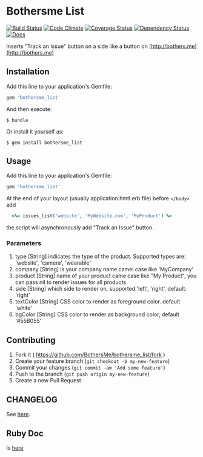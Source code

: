 # Bothersme List
[![Build Status](https://travis-ci.org/BothersMe/bothersme_list.svg?branch=master)](https://travis-ci.org/BothersMe/bothersme_list) [![Code Climate](https://codeclimate.com/github/BothersMe/bothersme_list/badges/gpa.svg)](https://codeclimate.com/github/BothersMe/bothersme_list) [![Coverage Status](https://coveralls.io/repos/BothersMe/bothersme_list/badge.svg)](https://coveralls.io/r/BothersMe/bothersme_list) [![Dependency Status](https://www.versioneye.com/user/projects/5598d2186166340022000087/badge.svg?style=flat)](https://www.versioneye.com/user/projects/5598d2186166340022000087) [![Docs](http://b.repl.ca/v1/yard-docs-blue.png)](http://www.rubydoc.info/github/BothersMe/bothersme_list/master/BothersmeList)

Inserts "Track an Issue" button on a side like a button on [http://bothers.me](http://bothers.me)

## Installation

Add this line to your application's Gemfile:

```ruby
gem 'bothersme_list'
```

And then execute:

    $ bundle

Or install it yourself as:

    $ gem install bothersme_list

## Usage

Add this line to your application's Gemfile:

```ruby
gem 'bothersme_list'
```

At the end of your layout (usually application.hmtl.erb file) before ```</body>``` add
```ruby
  <%= issues_list('website', 'MyWebsite.com', 'MyProduct') %>
```

the script will asynchronously add "Track an Issue" button.

### Parameters
  1. type [String] indicates the type of the product. Supported types are: 'website', 'camera', 'wearable'
  2. company [String] is your company name camel case like 'MyCompany'
  3. product [String] name of your product came case like "My Product", you can pass nil to render issues for all products
  4. side [String] which side to render on, supported 'left', 'right', default: 'right'
  5. textColor [String] CSS color to render as foreground color. default 'white'
  6. bgColor [String] CSS color to render as background color, default '#55B055'


## Contributing

1. Fork it ( https://github.com/BothersMe/bothersme_list/fork )
2. Create your feature branch (`git checkout -b my-new-feature`)
3. Commit your changes (`git commit -am 'Add some feature'`)
4. Push to the branch (`git push origin my-new-feature`)
5. Create a new Pull Request

## CHANGELOG

See [here](CHANGELOG.md).

## Ruby Doc

Is [here](http://www.rubydoc.info/github/BothersMe/bothersme_list/master/BothersmeList)
